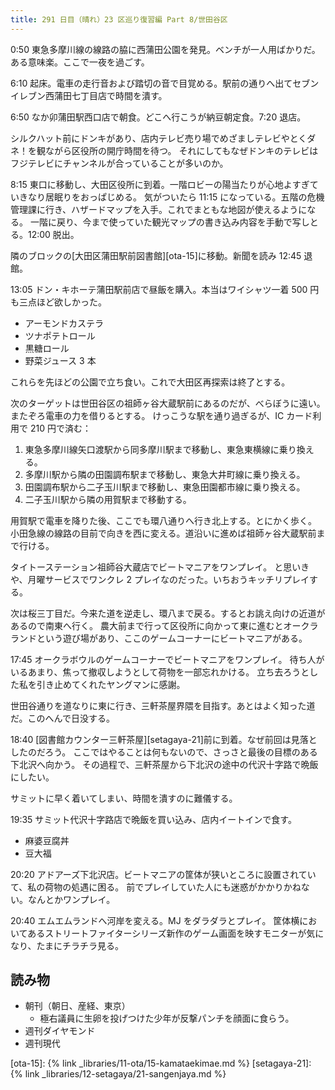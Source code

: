 ```yaml
---
title: 291 日目（晴れ）23 区巡り復習編 Part 8/世田谷区
---
```


0:50 東急多摩川線の線路の脇に西蒲田公園を発見。ベンチが一人用ばかりだ。ある意味楽。ここで一夜を過ごす。

6:10 起床。電車の走行音および踏切の音で目覚める。駅前の通りへ出てセブンイレブン西蒲田七丁目店で時間を潰す。

6:50 なか卯蒲田駅西口店で朝食。どこへ行こうが納豆朝定食。7:20 退店。

シルクハット前にドンキがあり、店内テレビ売り場でめざましテレビやとくダネ！を観ながら区役所の開庁時間を待つ。
それにしてもなぜドンキのテレビはフジテレビにチャンネルが合っていることが多いのか。

8:15 東口に移動し、大田区役所に到着。一階ロビーの陽当たりが心地よすぎていきなり居眠りをおっぱじめる。
気がついたら 11:15 になっている。五階の危機管理課に行き、ハザードマップを入手。これでまともな地図が使えるようになる。
一階に戻り、今まで使っていた観光マップの書き込み内容を手動で写しとる。12:00 脱出。

隣のブロックの[大田区蒲田駅前図書館][ota-15]に移動。新聞を読み 12:45 退館。

13:05 ドン・キホーテ蒲田駅前店で昼飯を購入。本当はワイシャツ一着 500 円も三点ほど欲しかった。

* アーモンドカステラ
* ツナポテトロール
* 黒糖ロール
* 野菜ジュース 3 本

これらを先ほどの公園で立ち食い。これで大田区再探索は終了とする。

次のターゲットは世田谷区の祖師ヶ谷大蔵駅前にあるのだが、べらぼうに遠い。またぞろ電車の力を借りるとする。
けっこうな駅を通り過ぎるが、IC カード利用で 210 円で済む：

1. 東急多摩川線矢口渡駅から同多摩川駅まで移動し、東急東横線に乗り換える。
2. 多摩川駅から隣の田園調布駅まで移動し、東急大井町線に乗り換える。
3. 田園調布駅から二子玉川駅まで移動し、東急田園都市線に乗り換える。
4. 二子玉川駅から隣の用賀駅まで移動する。

用賀駅で電車を降りた後、ここでも環八通りへ行き北上する。とにかく歩く。
小田急線の線路の目前で向きを西に変える。道沿いに進めば祖師ヶ谷大蔵駅前まで行ける。

タイトーステーション祖師谷大蔵店でビートマニアをワンプレイ。
と思いきや、月曜サービスでワンクレ 2 プレイなのだった。いちおうキッチリプレイする。

次は桜三丁目だ。今来た道を逆走し、環八まで戻る。するとお誂え向けの近道があるので南東へ行く。
農大前まで行って区役所に向かって東に進むとオークラランドという遊び場があり、ここのゲームコーナーにビートマニアがある。

17:45 オークラボウルのゲームコーナーでビートマニアをワンプレイ。
待ち人がいるあまり、焦って撤収しようとして荷物を一部忘れかける。
立ち去ろうとした私を引き止めてくれたヤングマンに感謝。

世田谷通りを道なりに東に行き、三軒茶屋界隈を目指す。あとはよく知った道だ。このへんで日没する。

18:40 [図書館カウンター三軒茶屋][setagaya-21]前に到着。なぜ前回は見落としたのだろう。
ここではやることは何もないので、さっさと最後の目標のある下北沢へ向かう。
その過程で、三軒茶屋から下北沢の途中の代沢十字路で晩飯にしたい。

サミットに早く着いてしまい、時間を潰すのに難儀する。

19:35 サミット代沢十字路店で晩飯を買い込み、店内イートインで食す。

* 麻婆豆腐丼
* 豆大福

20:20 アドアーズ下北沢店。ビートマニアの筐体が狭いところに設置されていて、私の荷物の処遇に困る。
前でプレイしていた人にも迷惑がかかりかねない。なんとかワンプレイ。

20:40 エムエムランドへ河岸を変える。MJ をダラダラとプレイ。
筐体横においてあるストリートファイターシリーズ新作のゲーム画面を映すモニターが気になり、たまにチラチラ見る。

## 読み物

* 朝刊（朝日、産経、東京）
  * 極右議員に生卵を投げつけた少年が反撃パンチを顔面に食らう。
* 週刊ダイヤモンド
* 週刊現代

[ota-15]: {% link _libraries/11-ota/15-kamataekimae.md %}
[setagaya-21]: {% link _libraries/12-setagaya/21-sangenjaya.md %}
